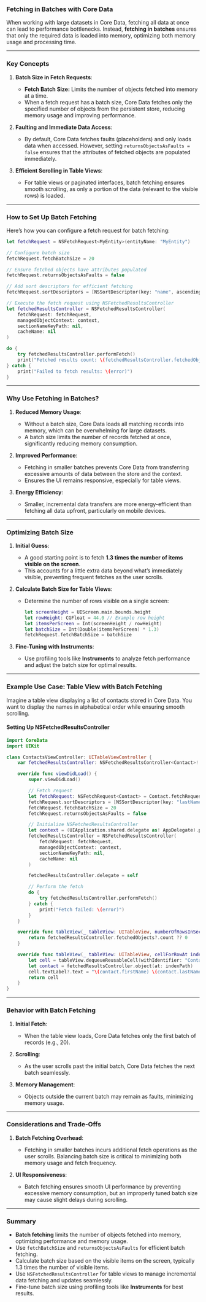 ### **Fetching in Batches with Core Data**

When working with large datasets in Core Data, fetching all data at once can lead to performance bottlenecks. Instead, **fetching in batches** ensures that only the required data is loaded into memory, optimizing both memory usage and processing time.

---

### **Key Concepts**

1. **Batch Size in Fetch Requests**:
   - **Fetch Batch Size:** Limits the number of objects fetched into memory at a time.
   - When a fetch request has a batch size, Core Data fetches only the specified number of objects from the persistent store, reducing memory usage and improving performance.

2. **Faulting and Immediate Data Access**:
   - By default, Core Data fetches faults (placeholders) and only loads data when accessed. However, setting `returnsObjectsAsFaults = false` ensures that the attributes of fetched objects are populated immediately.

3. **Efficient Scrolling in Table Views**:
   - For table views or paginated interfaces, batch fetching ensures smooth scrolling, as only a portion of the data (relevant to the visible rows) is loaded.

---

### **How to Set Up Batch Fetching**

Here’s how you can configure a fetch request for batch fetching:

```swift
let fetchRequest = NSFetchRequest<MyEntity>(entityName: "MyEntity")

// Configure batch size
fetchRequest.fetchBatchSize = 20

// Ensure fetched objects have attributes populated
fetchRequest.returnsObjectsAsFaults = false

// Add sort descriptors for efficient fetching
fetchRequest.sortDescriptors = [NSSortDescriptor(key: "name", ascending: true)]

// Execute the fetch request using NSFetchedResultsController
let fetchedResultsController = NSFetchedResultsController(
    fetchRequest: fetchRequest,
    managedObjectContext: context,
    sectionNameKeyPath: nil,
    cacheName: nil
)

do {
    try fetchedResultsController.performFetch()
    print("Fetched results count: \(fetchedResultsController.fetchedObjects?.count ?? 0)")
} catch {
    print("Failed to fetch results: \(error)")
}
```

---

### **Why Use Fetching in Batches?**

1. **Reduced Memory Usage**:
   - Without a batch size, Core Data loads all matching records into memory, which can be overwhelming for large datasets.
   - A batch size limits the number of records fetched at once, significantly reducing memory consumption.

2. **Improved Performance**:
   - Fetching in smaller batches prevents Core Data from transferring excessive amounts of data between the store and the context.
   - Ensures the UI remains responsive, especially for table views.

3. **Energy Efficiency**:
   - Smaller, incremental data transfers are more energy-efficient than fetching all data upfront, particularly on mobile devices.

---

### **Optimizing Batch Size**

1. **Initial Guess**:
   - A good starting point is to fetch **1.3 times the number of items visible on the screen**.
   - This accounts for a little extra data beyond what’s immediately visible, preventing frequent fetches as the user scrolls.

2. **Calculate Batch Size for Table Views**:
   - Determine the number of rows visible on a single screen:
     ```swift
     let screenHeight = UIScreen.main.bounds.height
     let rowHeight: CGFloat = 44.0 // Example row height
     let itemsPerScreen = Int(screenHeight / rowHeight)
     let batchSize = Int(Double(itemsPerScreen) * 1.3)
     fetchRequest.fetchBatchSize = batchSize
     ```

3. **Fine-Tuning with Instruments**:
   - Use profiling tools like **Instruments** to analyze fetch performance and adjust the batch size for optimal results.

---

### **Example Use Case: Table View with Batch Fetching**

Imagine a table view displaying a list of contacts stored in Core Data. You want to display the names in alphabetical order while ensuring smooth scrolling.

#### **Setting Up NSFetchedResultsController**
```swift
import CoreData
import UIKit

class ContactsViewController: UITableViewController {
    var fetchedResultsController: NSFetchedResultsController<Contact>!

    override func viewDidLoad() {
        super.viewDidLoad()

        // Fetch request
        let fetchRequest: NSFetchRequest<Contact> = Contact.fetchRequest()
        fetchRequest.sortDescriptors = [NSSortDescriptor(key: "lastName", ascending: true)]
        fetchRequest.fetchBatchSize = 20
        fetchRequest.returnsObjectsAsFaults = false

        // Initialize NSFetchedResultsController
        let context = (UIApplication.shared.delegate as! AppDelegate).persistentContainer.viewContext
        fetchedResultsController = NSFetchedResultsController(
            fetchRequest: fetchRequest,
            managedObjectContext: context,
            sectionNameKeyPath: nil,
            cacheName: nil
        )

        fetchedResultsController.delegate = self

        // Perform the fetch
        do {
            try fetchedResultsController.performFetch()
        } catch {
            print("Fetch failed: \(error)")
        }
    }

    override func tableView(_ tableView: UITableView, numberOfRowsInSection section: Int) -> Int {
        return fetchedResultsController.fetchedObjects?.count ?? 0
    }

    override func tableView(_ tableView: UITableView, cellForRowAt indexPath: IndexPath) -> UITableViewCell {
        let cell = tableView.dequeueReusableCell(withIdentifier: "ContactCell", for: indexPath)
        let contact = fetchedResultsController.object(at: indexPath)
        cell.textLabel?.text = "\(contact.firstName) \(contact.lastName)"
        return cell
    }
}
```

---

### **Behavior with Batch Fetching**

1. **Initial Fetch**:
   - When the table view loads, Core Data fetches only the first batch of records (e.g., 20).

2. **Scrolling**:
   - As the user scrolls past the initial batch, Core Data fetches the next batch seamlessly.

3. **Memory Management**:
   - Objects outside the current batch may remain as faults, minimizing memory usage.

---

### **Considerations and Trade-Offs**

1. **Batch Fetching Overhead**:
   - Fetching in smaller batches incurs additional fetch operations as the user scrolls. Balancing batch size is critical to minimizing both memory usage and fetch frequency.

2. **UI Responsiveness**:
   - Batch fetching ensures smooth UI performance by preventing excessive memory consumption, but an improperly tuned batch size may cause slight delays during scrolling.

---

### **Summary**

- **Batch fetching** limits the number of objects fetched into memory, optimizing performance and memory usage.
- Use `fetchBatchSize` and `returnsObjectsAsFaults` for efficient batch fetching.
- Calculate batch size based on the visible items on the screen, typically 1.3 times the number of visible items.
- Use `NSFetchedResultsController` for table views to manage incremental data fetching and updates seamlessly.
- Fine-tune batch size using profiling tools like **Instruments** for best results.

